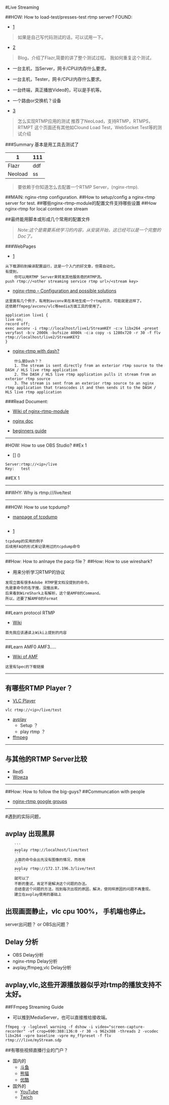 #Live Streaming

##HOW: How to load-test/presses-test rtmp server?
FOUND: 
* [1](https://github.com/fillest/rtmp_load)

>如果是自己写代码测试的话，可以试用一下。

* [2](http://willstare.com/stress-testing-rtmp-server/)

>Blog，介绍了Flazr,简要的讲了整个测试过程。
我如何重复这个测试，
* 一台主机，当Server，网卡/CPU/内存什么要求。
* 一台主机，Tester，网卡/CPU/内存什么要求。
* 一台终端，真正播放Video的，可以是手机等。
* 一个路由or交换机？设备

* [3](http://www.load-testing-tools.com/rtmploadtesting.html)
>怎么实现RTMP应用的测试
>推荐了NeoLoad，支持RTMP，RTMPS，RTMPT
>这个页面还有其他如Clound Load Test，WebSocket Test等的测试介绍

###Summary
基本是用工具去测试了

|  1 |  111|
| --- | --- |
| Flazr   | ddf|
| Neoload |ss  |

>要依赖于你知道怎么去配置一个RTMP Server，(nginx-rtmp).


##MAIN: nginx-rtmp configuration.
##How to setup/config a nginx-rtmp server for test.
##哪些nginx-rtmp-module的配置文件支持哪些设置
##How nginx-rtmp for local content one stream

##最终能用脚本或形成几个常用的配置文件

> *Note:这个是需要系统学习的内容，从安装开始，这已经可以是一个完整的Doc了。*

###WebPages
* [1](https://obsproject.com/forum/resources/how-to-set-up-your-own-private-rtmp-server-using-nginx.50/)

``` 
从下载源码到编译配置运行，这是一个入门的好文章，但需自动化。
有提到，
    你可以用RTMP Server来转发其他服务商的RTMP流。
push rtmp://<other streaming service rtmp url>/<stream key>
```
* [nginx-rtmp – Configuration and possible solutions](http://www.helping-squad.com/nginx-rtmp-configuration-and-possible-solutions/) 

```
这里面有几个例子，有用到avconv来在本地生成一个rtmp的流，可能就是这样了。
还依赖ffmpeg/avconv/vlc等media方面工具的使用了。
```

```
application live1 {
live on;
record off;
exec avconv -i rtmp://localhost/live1/StreamKEY -c:v libx264 -preset veryfast -b:v 2000k -bufsize 4000k -c:a copy -s 1280x720 -r 30 -f flv rtmp://localhost/live2/StreamKEY2
}
```
* [nginx-rtmp with dash?](https://streamroot.readme.io/docs/nginx-rtmp)
```
    什么是Dash？？
    1. The stream is sent directly from an exterior rtmp source to the DASH / HLS live rtmp application
    2. The DASH / HLS live rtmp application pulls it stream from an exterior rtmp source
    3. The stream is sent from an exterior rtmp source to an nginx rtmp application that transcodes it and then sends it to the DASH / HLS live rtmp application
```

###Read Document:
* [Wiki of nginx-rtmp-module](https://github.com/arut/nginx-rtmp-module/wiki)
    
* [nginx doc](http://nginx.org/en/docs/) 
* [beginners guide](http://nginx.org/en/docs/beginners_guide.html)

---
#HOW: How to use OBS Studio?
##Ex 1
* [] ()

```
Server:rtmp://<ip>/live
Key:   test
```
##EX 1

---
##WHY: Why is rtmp://<ip>/live/test

---
##HOW: How to use tcpdump?
* [manpage of tcpdump](https://rtmpdump.mplayerhq.hu/rtmpdump.1.html)
```
```
* [1](https://danielmiessler.com/study/tcpdump/)
```
tcpdump的实用的例子
后续用FAQ的形式来记录用过的tcpdump命令
```

---
##How: How to anlnaye the pacp file？
##How: How to use wireshark?
* 用来分析学习RTMP的协议
```
发现立面有很多Adobe RTMP里文档没提到的命令。
先是拿命令的名字搜，没搜出来。
后来看到WireShark上有解析，这个是AMF0的Command。
所以，还要了解AMF0的Format
```

---
##Learn protocol RTMP
* [Wiki](https://en.wikipedia.org/wiki/Real_Time_Messaging_Protocol)
```
首先我应该通读上Wiki上提到的内容
```

---
##Learn AMF0 AMF3.....
* [Wiki of AMF](https://en.wikipedia.org/wiki/Action_Message_Format)
```
这里有Spec的下载链接
```

---
## 有哪些RTMP Player？
* [VLC Player]()
```
vlc rtmp://<ip>/live/test
```
* [avplay](https://libav.org/documentation/avplay.html#rtmp)
    * Setup ？
    * play rtmp ？
* [ffmpeg]()

---
## 与其他的RTMP Server比较
* Red5
* [Wowza](https://www.wowza.com/)

---
##How: How to follow the big-guys?
##Communcation with people
* [nginx-rtmp google groups](https://groups.google.com/forum/#!forum/nginx-rtmp)

---
#遇到的实际问题，
## avplay 出现黑屏 
        ```
        avplay rtmp://localhost/live/test
        ```
        上面的命令会出先没有图像的情况，而改用
        ```
        avplay rtmp://172.17.196.3/live/test
        ```
        就可以了
        不断的重试，肯定不是解决这个问题的办法。
        总结查这个问题的方法，找到每次出现的原因，解决，使同样原因的问题不再重现。
        建立在avplay使用的基础上

## 出现画面静止，vlc cpu 100%， 手机端也停止。
  server出问题？ or OBS出问题？
  
  
## Delay 分析
* OBS Delay分析
* nginx-rtmp Delay分析
* avplay,ffmpeg,vlc Delay分析

## avplay,vlc,这些开源播放器似乎对rtmp的播放支持不太好。

##FFmpeg Streaming Guide
* 可以推到MediaServer，也可以直接推给接收端。

``` shell
ffmpeg -y -loglevel warning -f dshow -i video="screen-capture-recorder" -vf crop=690:388:136:0 -r 30 -s 962x388 -threads 2 -vcodec libx264 -vpre baseline -vpre my_ffpreset -f flv rtmp:///live/myStream.sdp
```

##有哪些视频直播行业的门户？
  * 国内的
    * [斗鱼]()
    * [熊猫]()
    * [优酷]()
  * 国外的
    * [YouTube]()
    * [Twich]()

